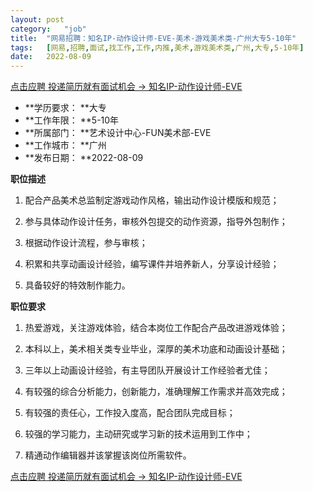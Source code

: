 ```yaml
---
layout:	post
category:	"job"
title:	"网易招聘：知名IP-动作设计师-EVE-美术-游戏美术类-广州大专5-10年"
tags:	[网易,招聘,面试,找工作,工作,内推,美术,游戏美术类,广州,大专,5-10年]
date:	2022-08-09
---
```


[点击应聘 投递简历就有面试机会 ->  知名IP-动作设计师-EVE](http://mobile.bole.netease.com/bole/boleDetail?id=33477&employeeId=346f03c3cda5f04c&key=all)



- **学历要求： **大专
- **工作年限： **5-10年
- **所属部门： **艺术设计中心-FUN美术部-EVE
- **工作城市： **广州
- **发布日期： **2022-08-09



**职位描述**

1. 配合产品美术总监制定游戏动作风格，输出动作设计模版和规范；

2. 参与具体动作设计任务，审核外包提交的动作资源，指导外包制作；

3. 根据动作设计流程，参与审核；

4. 积累和共享动画设计经验，编写课件并培养新人，分享设计经验；

5. 具备较好的特效制作能力。



**职位要求**

1. 热爱游戏，关注游戏体验，结合本岗位工作配合产品改进游戏体验；

2. 本科以上，美术相关类专业毕业，深厚的美术功底和动画设计基础；

3. 三年以上动画设计经验，有主导团队开展设计工作经验者尤佳；

4. 有较强的综合分析能力，创新能力，准确理解工作需求并高效完成；

5. 有较强的责任心，工作投入度高，配合团队完成目标；

6. 较强的学习能力，主动研究或学习新的技术运用到工作中；

7. 精通动作编辑器并该掌握该岗位所需软件。



[点击应聘 投递简历就有面试机会 ->  知名IP-动作设计师-EVE](http://mobile.bole.netease.com/bole/boleDetail?id=33477&employeeId=346f03c3cda5f04c&key=all)